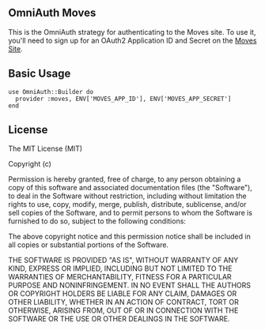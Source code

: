 ## OmniAuth Moves

This is the OmniAuth strategy for authenticating to the Moves site. To
use it, you'll need to sign up for an OAuth2 Application ID and Secret
on the [Moves Site](https://dev.moves-app.com/).

## Basic Usage

    use OmniAuth::Builder do
      provider :moves, ENV['MOVES_APP_ID'], ENV['MOVES_APP_SECRET']
    end

## License

The MIT License (MIT)

Copyright (c) <year> <copyright holders>

Permission is hereby granted, free of charge, to any person obtaining a copy
of this software and associated documentation files (the "Software"), to deal
in the Software without restriction, including without limitation the rights
to use, copy, modify, merge, publish, distribute, sublicense, and/or sell
copies of the Software, and to permit persons to whom the Software is
furnished to do so, subject to the following conditions:

The above copyright notice and this permission notice shall be included in
all copies or substantial portions of the Software.

THE SOFTWARE IS PROVIDED "AS IS", WITHOUT WARRANTY OF ANY KIND, EXPRESS OR
IMPLIED, INCLUDING BUT NOT LIMITED TO THE WARRANTIES OF MERCHANTABILITY,
FITNESS FOR A PARTICULAR PURPOSE AND NONINFRINGEMENT. IN NO EVENT SHALL THE
AUTHORS OR COPYRIGHT HOLDERS BE LIABLE FOR ANY CLAIM, DAMAGES OR OTHER
LIABILITY, WHETHER IN AN ACTION OF CONTRACT, TORT OR OTHERWISE, ARISING FROM,
OUT OF OR IN CONNECTION WITH THE SOFTWARE OR THE USE OR OTHER DEALINGS IN
THE SOFTWARE.
